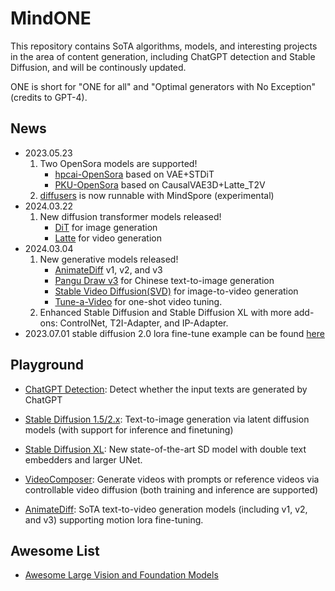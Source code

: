 # MindONE

This repository contains SoTA algorithms, models, and interesting projects in the area of content generation, including ChatGPT detection and Stable Diffusion, and will be continously updated.

ONE is short for "ONE for all" and "Optimal generators with No Exception" (credits to GPT-4).
## News
- 2023.05.23
    1. Two OpenSora models are supported!
        - [hpcai-OpenSora](examples/opensora_hpcai) based on VAE+STDiT
        - [PKU-OpenSora](examples/opensora_pku) based on CausalVAE3D+Latte_T2V
    2. [diffusers](mindone/diffusers) is now runnable with MindSpore (experimental)
- 2024.03.22
    1. New diffusion transformer models released!
        - [DiT](examples/dit) for image generation
        - [Latte](examples/latte) for video generation
- 2024.03.04
    1. New generative models released!
        - [AnimateDiff](examples/animatediff) v1, v2, and v3
        - [Pangu Draw v3](examples/pangu_draw_v3) for Chinese text-to-image generation
        - [Stable Video Diffusion(SVD)](examples/svd) for image-to-video generation
        - [Tune-a-Video](examples/tuneavideo) for one-shot video tuning.
    2. Enhanced Stable Diffusion and Stable Diffusion XL with more add-ons: ControlNet, T2I-Adapter, and IP-Adapter.
- 2023.07.01 stable diffusion 2.0 lora fine-tune example can be found [here](https://github.com/mindspore-lab/mindone/blob/master/examples/stable_diffusion_v2/lora_finetune.md)

## Playground

- [ChatGPT Detection](examples/detect_chatgpt): Detect whether the input texts are generated by ChatGPT

- [Stable Diffusion 1.5/2.x](examples/stable_diffusion_v2): Text-to-image generation via latent diffusion models (with support for inference and finetuning)

- [Stable Diffusion XL](examples/stable_diffusion_xl): New state-of-the-art SD model with double text embedders and larger UNet.

- [VideoComposer](examples/videocomposer): Generate videos with prompts or reference videos via controllable video diffusion (both training and inference are supported)

- [AnimateDiff](examples/animatediff): SoTA text-to-video generation models (including v1, v2, and v3) supporting motion lora fine-tuning.


## Awesome List

- [Awesome Large Vision and Foundation Models](awesome_vision.md)
